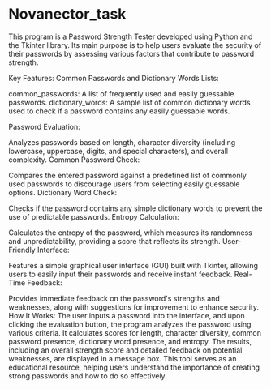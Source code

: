 # Novanector_task
This program is a Password Strength Tester developed using Python and the Tkinter library. Its main purpose is to help users evaluate the security of their passwords by assessing various factors that contribute to password strength.

Key Features:
Common Passwords and Dictionary Words Lists:

common_passwords: A list of frequently used and easily guessable passwords.
dictionary_words: A sample list of common dictionary words used to check if a password contains any easily guessable words.

Password Evaluation:

Analyzes passwords based on length, character diversity (including lowercase, uppercase, digits, and special characters), and overall complexity.
Common Password Check:

Compares the entered password against a predefined list of commonly used passwords to discourage users from selecting easily guessable options.
Dictionary Word Check:

Checks if the password contains any simple dictionary words to prevent the use of predictable passwords.
Entropy Calculation:

Calculates the entropy of the password, which measures its randomness and unpredictability, providing a score that reflects its strength.
User-Friendly Interface:

Features a simple graphical user interface (GUI) built with Tkinter, allowing users to easily input their passwords and receive instant feedback.
Real-Time Feedback:

Provides immediate feedback on the password's strengths and weaknesses, along with suggestions for improvement to enhance security.
How It Works:
The user inputs a password into the interface, and upon clicking the evaluation button, the program analyzes the password using various criteria.
It calculates scores for length, character diversity, common password presence, dictionary word presence, and entropy.
The results, including an overall strength score and detailed feedback on potential weaknesses, are displayed in a message box.
This tool serves as an educational resource, helping users understand the importance of creating strong passwords and how to do so effectively.
